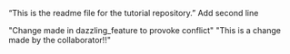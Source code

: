 “This is the readme file for the tutorial
repository.”
Add second line

"Change made in dazzling_feature to provoke conflict"
"This is a change made by the collaborator!!"
